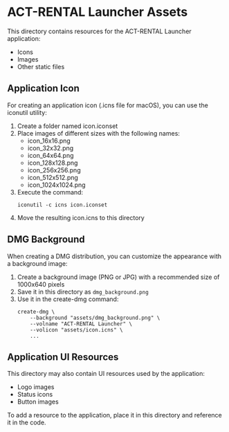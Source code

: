 # ACT-RENTAL Launcher Assets

This directory contains resources for the ACT-RENTAL Launcher application:

- Icons
- Images
- Other static files

## Application Icon

For creating an application icon (.icns file for macOS), you can use the iconutil utility:

1. Create a folder named icon.iconset
2. Place images of different sizes with the following names:
   - icon_16x16.png
   - icon_32x32.png
   - icon_64x64.png
   - icon_128x128.png
   - icon_256x256.png
   - icon_512x512.png
   - icon_1024x1024.png
3. Execute the command:
   ```
   iconutil -c icns icon.iconset
   ```
4. Move the resulting icon.icns to this directory

## DMG Background

When creating a DMG distribution, you can customize the appearance with a background image:

1. Create a background image (PNG or JPG) with a recommended size of 1000x640 pixels
2. Save it in this directory as `dmg_background.png`
3. Use it in the create-dmg command:
   ```
   create-dmg \
       --background "assets/dmg_background.png" \
       --volname "ACT-RENTAL Launcher" \
       --volicon "assets/icon.icns" \
       ...
   ```

## Application UI Resources

This directory may also contain UI resources used by the application:

- Logo images
- Status icons
- Button images

To add a resource to the application, place it in this directory and reference it in the code.
